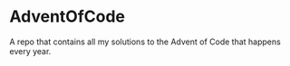# AdventOfCode

A repo that contains all my solutions to the Advent of Code that happens every year.
